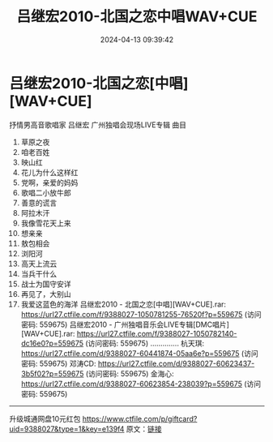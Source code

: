 ﻿---
title: 吕继宏2010-北国之恋中唱WAV+CUE
date: 2024-04-13 09:39:42
categories: WAV车载音乐、镜像
tags: 华语中文
---
# 吕继宏2010-北国之恋[中唱][WAV+CUE]

抒情男高音歌唱家 吕继宏 广州独唱会现场LIVE专辑
曲目
01. 草原之夜
02. 咱老百姓
03. 映山红
04. 花儿为什么这样红
05. 党啊，亲爱的妈妈
06. 歌唱二小放牛郎
07. 善意的谎言
08. 阿拉木汗
09. 我像雪花天上来
10. 想亲亲
11. 敖包相会
12. 浏阳河
13. 高天上流云
14. 当兵干什么
15. 战士为国守安详
16. 再见了，大别山
17. 我爱这蓝色的海洋
吕继宏2010 - 北国之恋[中唱][WAV+CUE].rar: https://url27.ctfile.com/f/9388027-1050781255-76520f?p=559675
(访问密码: 559675)
吕继宏2010 - 广州独唱音乐会LIVE专辑[DMC唱片][WAV+CUE].rar: https://url27.ctfile.com/f/9388027-1050782140-dc16e0?p=559675
(访问密码: 559675)
..............
杭天琪: https://url27.ctfile.com/d/9388027-60441874-05aa6e?p=559675
(访问密码: 559675)
邓涛CD: https://url27.ctfile.com/d/9388027-60623437-3b5f02?p=559675
(访问密码: 559675)
金海心: https://url27.ctfile.com/d/9388027-60623854-238039?p=559675
(访问密码: 559675)
**********************************************************
升级城通网盘10元红包 https://www.ctfile.com/p/giftcard?uid=9388027&type=1&key=e139f4
原文：[链接](https://blog.sina.com.cn/s/blog_1647c7e760103154m.html)